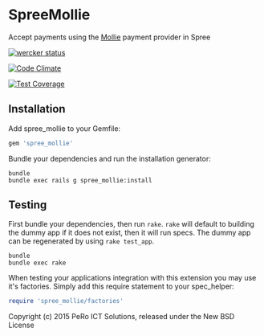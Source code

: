 SpreeMollie
===========

Accept payments using the [Mollie](https://www.mollie.com) payment provider in Spree

[![wercker status](https://app.wercker.com/status/52c82d6a6ba0e8d59a4bde329939e420/m "wercker status")](https://app.wercker.com/project/bykey/52c82d6a6ba0e8d59a4bde329939e420)

[![Code Climate](https://codeclimate.com/github/pero-ict-solutions/spree_mollie/badges/gpa.svg)](https://codeclimate.com/github/pero-ict-solutions/spree_mollie)

[![Test Coverage](https://codeclimate.com/github/pero-ict-solutions/spree_mollie/badges/coverage.svg)](https://codeclimate.com/github/pero-ict-solutions/spree_mollie)


Installation
------------

Add spree_mollie to your Gemfile:

```ruby
gem 'spree_mollie'
```

Bundle your dependencies and run the installation generator:

```shell
bundle
bundle exec rails g spree_mollie:install
```

Testing
-------

First bundle your dependencies, then run `rake`. `rake` will default to building the dummy app if it does not exist, then it will run specs. The dummy app can be regenerated by using `rake test_app`.

```shell
bundle
bundle exec rake
```

When testing your applications integration with this extension you may use it's factories.
Simply add this require statement to your spec_helper:

```ruby
require 'spree_mollie/factories'
```

Copyright (c) 2015 PeRo ICT Solutions, released under the New BSD License
